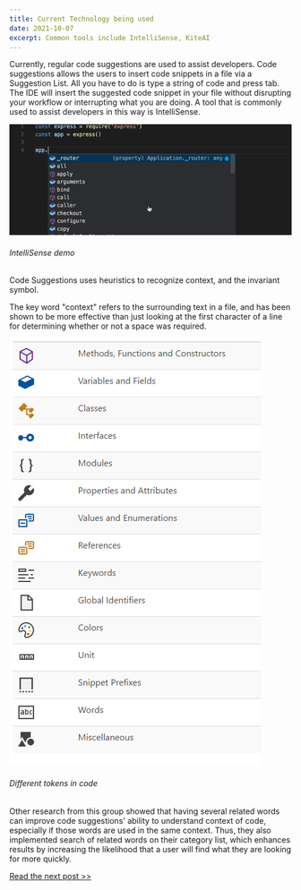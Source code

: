 ```yaml
---
title: Current Technology being used
date: 2021-10-07
excerpt: Common tools include IntelliSense, KiteAI
---
```


Currently, regular code suggestions are used to assist developers. Code suggestions allows the users to insert code snippets in a file via a Suggestion List. All you have to do is type a string of code and press tab. The IDE will insert the suggested code snippet in your file without disrupting your workflow or interrupting what you are doing. A tool that is commonly used to assist developers in this way is IntelliSense.

![intellisense demo](/img/intellisense.gif)

###### IntelliSense demo

Code Suggestions uses heuristics to recognize context, and the invariant symbol.

The key word "context" refers to the surrounding text in a file, and has been shown to be more effective than just looking at the first character of a line for determining whether or not a space was required.

![intellisense icons](/img/intellisense-symbols.png)

###### Different tokens in code

Other research from this group showed that having several related words can improve code suggestions' ability to understand context of code, especially if those words are used in the same context. Thus, they also implemented search of related words on their category list, which enhances results by increasing the likelihood that a user will find what they are looking for more quickly.

[Read the next post >>](future-impact)
